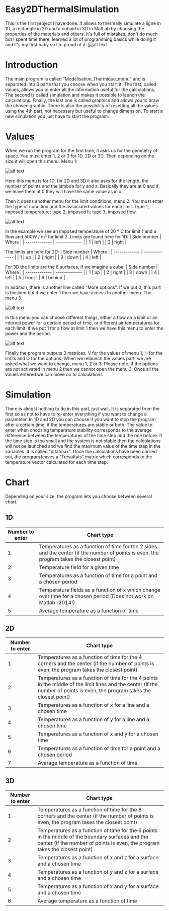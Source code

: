 # Easy2DThermalSimulation
This is the first project I have done. It allows to thermally simulate a ligne in 1D, a rectangle in 2D and a cuboid in 3D in MatLab by choosing the properties of the materials and others. It's full of mistakes, don't do much but I spent time there, learned a lot of programming basics while doing it and it's my first baby so I'm proud of it.
![alt text](https://github.com/MrBounty/EasyThermalSimulation/blob/main/Image/Capture.PNG)


# Introduction
The main program is called "Modelisation_Thermique_menu" and is separated into 3 parts that you choose when you start it. The first, called values, allows you to enter all the information useful for the calculations. The second is called simulation and makes it possible to launch the calculations. Finally, the last one is called graphics and allows you to draw the chosen graphic. There is also the possibility of resetting all the values using the 4th part, not necessary but useful to change dimension.
To start a new simulation you just have to start the program.


# Values
When we run the program for the first time, it asks us for the geometry of space.
You must enter 1, 2 or 3 for 1D, 2D or 3D.
Then depending on the size it will open this menu. Menu 1:

![alt text](https://github.com/MrBounty/EasyThermalSimulation/blob/main/Image/Menu1_1D.PNG)

Here this menu is for 1D, for 2D and 3D it also asks for the length, the number of points and the lambda for y and z. Basically they are at 0 and if we leave them at 0 they will have the same value as in x.

Then it opens another menu for the limit conditions, menu 2. You must enter the type of condition and the associated values for each limit. Type 1, imposed temperature; type 2, imposed h; type 3, imposed flow.

![alt text](https://github.com/MrBounty/EasyThermalSimulation/blob/main/Image/Menu2_1D.PNG)

In the example we see an imposed temperature of 20 ° C for limit 1 and a flow and 500W / m² for limit 2.
Limits are found here for 1D:
| Side number  | Where |
| ------------- | ------------- |
| 1  | left  |
| 2  | right  |
 
The limits are here for 2D:
| Side number  | Where |
| ------------- | ------------- |
| 1  | up  |
| 2  | right  |
| 3  | down  |
| 4  | left  |
 
For 3D the limits are the 6 surfaces, if we imagine a cube:
| Side number  | Where |
| ------------- | ------------- |
| 1  | up  |
| 2  | right  |
| 3  | down  |
| 4  | left  |
| 5  | front  |
| 6  | behind  |

In addition, there is another line called "More options". If we put 0, this part is finished but if we enter 1 then we have access to another menu. The menu 3.

![alt text](https://github.com/MrBounty/EasyThermalSimulation/blob/main/Image/Menu3_1D.PNG)

In this menu you can choose different things, either a flow on a limit or an internal power for a certain period of time, or different air temperatures for each limit.
If we put 1 for a flow at limit 1 then we have this menu to enter the power and the period.

![alt text](https://github.com/MrBounty/EasyThermalSimulation/blob/main/Image/Menu4_1D.PNG)

Finally the program outputs 3 matrices, V for the values of menu 1, H for the limits and O for the options.
When we relaunch the values part, we are asked what we want to change, menu 1, 2 or 3. Please note, if the options are not activated in menu 2 then we cannot open the
menu 3.
Once all the values entered we can move on to calculations


# Simulation
There is almost nothing to do in this part, just wait. It is separated from the first so as not to have to re-enter everything if you want to change a parameter.
In 1D and 2D you can choose if you want to stop the program after a certain time, if the temperatures are stable or both. The value to enter when choosing temperature stability corresponds to the average difference between the temperatures of the time step and the one before.
If the time step is too small and the system is not stable then the calculations will not be launched and we find the maximum value of the time step in the variables. It is called "dltatmax".
Once the calculations have been carried out, the program leaves a “Tresultats” matrix which corresponds to the temperature vector calculated for each time step.

# Chart
Depending on your size, the program lets you choose between several chart.

## 1D
| Number to enter  | Chart type |
| ------------- | ------------- |
| 1  | Temperatures as a function of time for the 2 sides and the center (if the number of points is even, the program takes the closest point)  |
| 2  | Temperature field for a given time  |
| 3  | Temperatures as a function of time for a point and a chosen period  |
| 4  | Temperature fields as a function of x which change over time for a chosen period (Does not work on Matlab r2014!)  |
| 5  | Average temperature as a function of time  |

## 2D
| Number to enter  | Chart type |
| ------------- | ------------- |
| 1  | Temperatures as a function of time for the 4 corners and the center (if the number of points is even, the program takes the closest point)  |
| 2  | Temperatures as a function of time for the 4 points in the middle of the limit lines and the center (if the number of points is even, the program takes the closest point)  |
| 3  | Temperatures as a function of x for a line and a chosen time  |
| 4  | Temperatures as a function of y for a line and a chosen time  |
| 5  | Temperatures as a function of x and y for a chosen time  |
| 6  | Temperatures as a function of time for a point and a chosen period  |
| 7  | Average temperature as a function of time  |

## 3D
| Number to enter  | Chart type |
| ------------- | ------------- |
| 1  | Temperatures as a function of time for the 8 corners and the center (if the number of points is even, the program takes the closest point)  |
| 2  | Temperatures as a function of time for the 6 points in the middle of the boundary surfaces and the center (if the number of points is even, the program takes the closest point)  |
| 3  | Temperatures as a function of x and z for a surface and a chosen time  |
| 4  | Temperatures as a function of y and z for a surface and a chosen time  |
| 5  | Temperatures as a function of x and y for a surface and a chosen time  |
| 6  | Average temperature as a function of time  |
